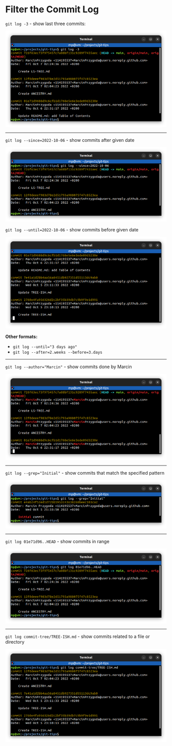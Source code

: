 # Filter the Commit Log

`git log -3` - show last three commits:

![](images/git-log-number.png)

---
`git log --since=2022-10-06` - show commits after given date

![](images/git-log-since.png)

`git log --until=2022-10-06` - show commits before given date

![](images/git-log-until.png)

**Other formats:**
* `git log --until="3 days ago"`
* `git log --after=2.weeks --before=3.days`

---
`git log --author="Marcin"` - show commits done by Marcin

![](images/git-log-author.png)

---
`git log --grep="Initial"` - show commits that match the specified pattern

![](images/git-log-grep.png)

---
`git log 01e71d96..HEAD` - show commits in range

![](images/git-log-range.png)

---
`git log commit-tree/TREE-ISH.md` - show commits related to a file or directory

![](images/git-log-file.png)